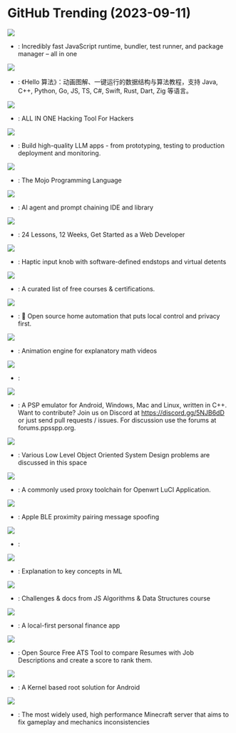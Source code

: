 # GitHub Trending (2023-09-11)

![](https://img.shields.io/badge/Zig-New%204-green?style=flat-square&logo=appveyor)
- [](https://github.comundefined): Incredibly fast JavaScript runtime, bundler, test runner, and package manager – all in one

![](https://img.shields.io/badge/Java-New%202-green?style=flat-square&logo=appveyor)
- [](https://github.comundefined): 《Hello 算法》：动画图解、一键运行的数据结构与算法教程，支持 Java, C++, Python, Go, JS, TS, C#, Swift, Rust, Dart, Zig 等语言。

![](https://img.shields.io/badge/Python-New%2084-green?style=flat-square&logo=appveyor)
- [](https://github.comundefined): ALL IN ONE Hacking Tool For Hackers

![](https://img.shields.io/badge/Python-New%20286-green?style=flat-square&logo=appveyor)
- [](https://github.comundefined): Build high-quality LLM apps - from prototyping, testing to production deployment and monitoring.

![](https://img.shields.io/badge/none-New%201-green?style=flat-square&logo=appveyor)
- [](https://github.comundefined): The Mojo Programming Language

![](https://img.shields.io/badge/TypeScript-New%20209-green?style=flat-square&logo=appveyor)
- [](https://github.comundefined): AI agent and prompt chaining IDE and library

![](https://img.shields.io/badge/JavaScript-New%20224-green?style=flat-square&logo=appveyor)
- [](https://github.comundefined): 24 Lessons, 12 Weeks, Get Started as a Web Developer

![](https://img.shields.io/badge/C%2B%2B-New%2085-green?style=flat-square&logo=appveyor)
- [](https://github.comundefined): Haptic input knob with software-defined endstops and virtual detents

![](https://img.shields.io/badge/none-New%20514-green?style=flat-square&logo=appveyor)
- [](https://github.comundefined): A curated list of free courses & certifications.

![](https://img.shields.io/badge/Python-New%2026-green?style=flat-square&logo=appveyor)
- [](https://github.comundefined): 🏡 Open source home automation that puts local control and privacy first.

![](https://img.shields.io/badge/Python-New%2041-green?style=flat-square&logo=appveyor)
- [](https://github.comundefined): Animation engine for explanatory math videos

![](https://img.shields.io/badge/Java-New%2027-green?style=flat-square&logo=appveyor)
- [](https://github.comundefined): 

![](https://img.shields.io/badge/C%2B%2B-New%2030-green?style=flat-square&logo=appveyor)
- [](https://github.comundefined): A PSP emulator for Android, Windows, Mac and Linux, written in C++. Want to contribute? Join us on Discord at https://discord.gg/5NJB6dD or just send pull requests / issues. For discussion use the forums at forums.ppsspp.org.

![](https://img.shields.io/badge/Java-New%2044-green?style=flat-square&logo=appveyor)
- [](https://github.comundefined): Various Low Level Object Oriented System Design problems are discussed in this space

![](https://img.shields.io/badge/HTML-New%207-green?style=flat-square&logo=appveyor)
- [](https://github.comundefined): A commonly used proxy toolchain for Openwrt LuCI Application.

![](https://img.shields.io/badge/Python-New%2072-green?style=flat-square&logo=appveyor)
- [](https://github.comundefined): Apple BLE proximity pairing message spoofing

![](https://img.shields.io/badge/HTML-New%20130-green?style=flat-square&logo=appveyor)
- [](https://github.comundefined): 

![](https://img.shields.io/badge/none-New%20270-green?style=flat-square&logo=appveyor)
- [](https://github.comundefined): Explanation to key concepts in ML

![](https://img.shields.io/badge/JavaScript-New%2095-green?style=flat-square&logo=appveyor)
- [](https://github.comundefined): Challenges & docs from JS Algorithms & Data Structures course

![](https://img.shields.io/badge/TypeScript-New%2061-green?style=flat-square&logo=appveyor)
- [](https://github.comundefined): A local-first personal finance app

![](https://img.shields.io/badge/Python-New%20241-green?style=flat-square&logo=appveyor)
- [](https://github.comundefined): Open Source Free ATS Tool to compare Resumes with Job Descriptions and create a score to rank them.

![](https://img.shields.io/badge/Kotlin-New%2020-green?style=flat-square&logo=appveyor)
- [](https://github.comundefined): A Kernel based root solution for Android

![](https://img.shields.io/badge/Java-New%2016-green?style=flat-square&logo=appveyor)
- [](https://github.comundefined): The most widely used, high performance Minecraft server that aims to fix gameplay and mechanics inconsistencies

